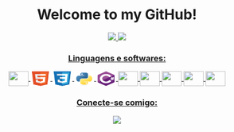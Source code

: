 <div align="center">
 <h1> Welcome to my GitHub! </h1>
  </div>
<div align="center">
  <a href="https://github.com/natanbtaques">
  <img height="185em" src="https://github-readme-stats.vercel.app/api?username=natanbtaques&show_icons=true&theme=vue-dark&include_all_commits=true&count_private=true"/>
  <img height="185em" src="https://github-readme-stats.vercel.app/api/top-langs/?username=natanbtaques&layout=compact&langs_count=7&theme=vue-dark"/>
    </div>

<div style="display: inline_block">


<div align="center"> 
<h3 align="center">Linguagens e softwares:</h3>
<img align="center"  height="30" width="40" src= "https://icongr.am/devicon/vuejs-original.svg?size=128&color=currentColor">
<img align="center"  height="30" width="40" src="https://raw.githubusercontent.com/devicons/devicon/master/icons/html5/html5-original.svg">
<img align="center"  height="30" width="40" src="https://raw.githubusercontent.com/devicons/devicon/master/icons/css3/css3-original.svg">
<img align="center"  height="30" width="40" src="https://raw.githubusercontent.com/devicons/devicon/master/icons/python/python-original.svg">
<img align="center"  height="30" width="40" src="https://raw.githubusercontent.com/devicons/devicon/master/icons/csharp/csharp-original.svg">
<img align="center"  height="30" width="40" src="https://raw.githubusercontent.com/jmnote/z-icons/master/svg/javascript.svg">
<img align="center" height="30" width="40" src="https://cdn.jsdelivr.net/gh/devicons/devicon@latest/icons/react/react-original.svg" />
<img align="center" height="30" width="40" src="https://cdn.jsdelivr.net/gh/devicons/devicon@latest/icons/docker/docker-original.svg" />
<img align="center" height="30" width="40" src="https://cdn.jsdelivr.net/gh/devicons/devicon@latest/icons/postgresql/postgresql-original.svg" />
<img align="center" height="30" width="40" src="https://cdn.jsdelivr.net/gh/devicons/devicon@latest/icons/typescript/typescript-original.svg" />
 
<br> 
<h3 align="center">Conecte-se comigo:</h3>
<a href="https://www.linkedin.com/in/natantaques/" target="_blank"><img src="https://img.shields.io/badge/-LinkedIn-%230077B5?style=for-the-badge&logo=linkedin&logoColor=white" target="_blank"></a>


</div>

 
